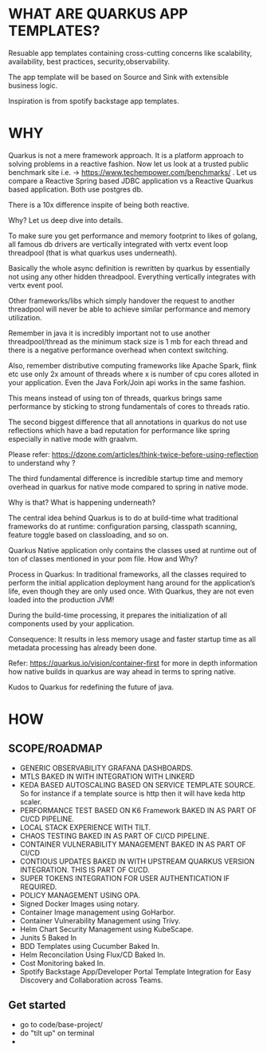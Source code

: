 # WHAT ARE QUARKUS APP TEMPLATES?

Resuable app templates containing cross-cutting concerns like scalability, availability, best practices, security,observability.

The app template will be based on Source and Sink with extensible business logic. 

Inspiration is from spotify backstage app templates.

# WHY

Quarkus is not a mere framework approach. It is a platform approach to solving problems in a reactive fashion. Now let us look at a trusted public benchmark site i.e. -> https://www.techempower.com/benchmarks/ . Let us compare a Reactive Spring based JDBC application vs a Reactive Quarkus based application. Both use postgres db.

There is a 10x difference inspite of being both reactive.

Why? Let us deep dive into details.

To make sure you get performance and memory footprint to likes of golang, all famous db drivers are vertically integrated with vertx event loop threadpool (that is what quarkus uses underneath).

Basically the whole async definition is rewritten by quarkus by essentially not using any other hidden threadpool. Everything vertically integrates with vertx event pool.

Other frameworks/libs which simply handover the request to another threadpool will never be able to achieve similar performance and memory utilization.

Remember in java it is incredibly important not to use another threadpool/thread as the minimum stack size is 1 mb for each thread and there is a negative performance overhead when context switching.

Also, remember distributive computing frameworks like Apache Spark, flink etc use only 2x amount of threads where x is number of cpu cores alloted in your application. Even the Java Fork/Join api works in the same fashion.

This means instead of using ton of threads, quarkus brings same performance by sticking to strong fundamentals of cores to threads ratio.

The second biggest difference that all annotations in quarkus do not use reflections which have a bad reputation for performance like spring especially in native mode with graalvm.

Please refer: https://dzone.com/articles/think-twice-before-using-reflection to understand why ?

The third fundamental difference is incredible startup time and memory overhead in quarkus for native mode compared to spring in native mode.

Why is that? What is happening underneath?

The central idea behind Quarkus is to do at build-time what traditional frameworks do at runtime: configuration parsing, classpath scanning, feature toggle based on classloading, and so on.

Quarkus Native application only contains the classes used at runtime out of ton of classes mentioned in your pom file. How and Why?

Process in Quarkus: In traditional frameworks, all the classes required to perform the initial application deployment hang around for the application’s life, even though they are only used once. With Quarkus, they are not even loaded into the production JVM!

During the build-time processing, it prepares the initialization of all components used by your application.

Consequence: It results in less memory usage and faster startup time as all metadata processing has already been done.

Refer: https://quarkus.io/vision/container-first for more in depth information how native builds in quarkus are way ahead in terms to spring native.

Kudos to Quarkus for redefining the future of java.

# HOW

## SCOPE/ROADMAP
 - GENERIC OBSERVABILITY GRAFANA DASHBOARDS. 
 - MTLS BAKED IN WITH INTEGRATION WITH LINKERD
 - KEDA BASED AUTOSCALING BASED ON SERVICE TEMPLATE SOURCE. So for instance if a template source is http then it will have keda http scaler.
 - PERFORMANCE TEST BASED ON K6 Framework BAKED IN AS PART OF CI/CD PIPELINE.
 - LOCAL STACK EXPERIENCE WITH TILT.
 - CHAOS TESTING BAKED IN AS PART OF CI/CD PIPELINE.
 - CONTAINER VULNERABILITY MANAGEMENT BAKED IN AS PART OF CI/CD
 - CONTIOUS UPDATES BAKED IN WITH UPSTREAM QUARKUS VERSION INTEGRATION. THIS IS PART OF CI/CD.
 - SUPER TOKENS INTEGRATION FOR USER AUTHENTICATION IF REQUIRED.
 - POLICY MANAGEMENT USING OPA.
 - Signed Docker Images using notary.
 - Container Image management using GoHarbor.
 - Container Vulnerability Management using Trivy.
 - Helm Chart Security Management using KubeScape.
 - Junits 5 Baked In
 - BDD Templates using Cucumber Baked In.
 - Helm Reconcilation Using Flux/CD Baked In.
 - Cost Monitoring baked In.
 - Spotify Backstage App/Developer Portal Template Integration for Easy Discovery and Collaboration across Teams.

## Get started

- go to code/base-project/
- do "tilt up" on terminal
- 

